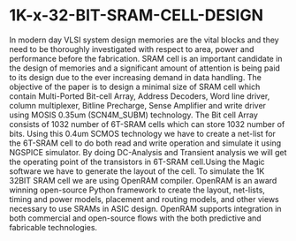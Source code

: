 # 1K-x-32-BIT-SRAM-CELL-DESIGN
In modern day VLSI system design memories are the vital blocks and they need to be thoroughly investigated with respect to area, power and performance before the fabrication. SRAM cell is an important candidate in the design of memories and a significant amount of attention is being paid to its design due to the ever increasing demand in data handling. The objective of the paper is to design a minimal size of SRAM cell which contain Multi-Ported Bit-cell Array, Address Decoders, Word line driver, column multiplexer, Bitline Precharge, Sense Amplifier and write driver using MOSIS 0.35um (SCN4M_SUBM) technology. The Bit cell Array consists of 1032 number of 6T-SRAM cells which can store 1032 number of bits. Using this 0.4um SCMOS technology we have to create a net-list for the 6T-SRAM cell to do both read and write operation and simulate it using NGSPICE simulator. By doing DC-Analysis and Transient analysis we will get the operating point of the transistors in 6T-SRAM cell.Using the Magic software we have to generate the layout of the cell. To simulate the 1K 32BIT SRAM cell we are using OpenRAM compiler. OpenRAM is an award winning open-source Python framework to create the layout, net-lists, timing and power models, placement and routing models, and other views necessary to use SRAMs in ASIC design. OpenRAM supports integration in both commercial and open-source flows with the both predictive and fabricable technologies.
